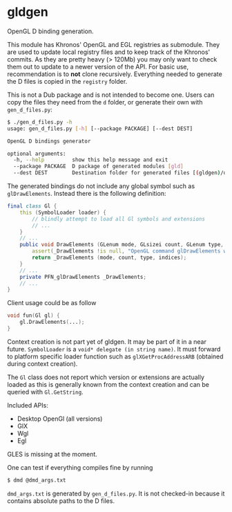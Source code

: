 # gldgen

OpenGL D binding generation.

This module has Khronos' OpenGL and EGL registries as submodule. They are used
to update local registry files and to keep track of the Khronos' commits.
As they are pretty heavy (> 120Mb) you may only want to check them out to update
to a newer version of the API. For basic use, recommendation is to __not__ clone
recursively. Everything needed to generate the D files is copied in the
`registry` folder.

This is not a Dub package and is not intended to become one. Users can copy
the files they need from the `d` folder, or generate their own with
`gen_d_files.py`:
```sh
$ ./gen_d_files.py -h
usage: gen_d_files.py [-h] [--package PACKAGE] [--dest DEST]

OpenGL D bindings generator

optional arguments:
  -h, --help         show this help message and exit
  --package PACKAGE  D package of generated modules [gld]
  --dest DEST        Destination folder for generated files [(gldgen)/d]
```

The generated bindings do not include any global symbol such as `glDrawElements`.
Instead there is the following definition:
```d
final class Gl {
    this (SymbolLoader loader) {
        // blindly attempt to load all Gl symbols and extensions
        // ...
    }
    // ...
    public void DrawElements (GLenum mode, GLsizei count, GLenum type, const(void)* indices) const {
        assert(_DrawElements !is null, "OpenGL command glDrawElements was not loaded");
        return _DrawElements (mode, count, type, indices);
    }
    // ...
    private PFN_glDrawElements _DrawElements;
    // ...
}
```
Client usage could be as follow
```d
void fun(Gl gl) {
    gl.DrawElements(...);
}
```

Context creation is not part yet of gldgen. It may be part of it in a near
future. `SymbolLoader` is a `void* delegate (in string name)`. It must forward
to platform specific loader function such as `glXGetProcAddressARB`
(obtained during context creation).

The `Gl` class does not report which version or extensions are actually loaded
as this is generally known from the context creation and can be queried with
`Gl.GetString`.

Included APIs:
 - Desktop OpenGl (all versions)
 - GlX
 - Wgl
 - Egl

GLES is missing at the moment.

One can test if everything compiles fine by running
```sh
$ dmd @dmd_args.txt
```
`dmd_args.txt` is generated by `gen_d_files.py`. It is not checked-in because
it contains absolute paths to the D files.

